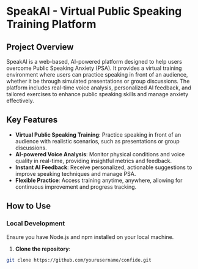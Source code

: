 # SpeakAI - Virtual Public Speaking Training Platform

## Project Overview

SpeakAI is a web-based, AI-powered platform designed to help users overcome Public Speaking Anxiety (PSA). It provides a virtual training environment where users can practice speaking in front of an audience, whether it be through simulated presentations or group discussions. The platform includes real-time voice analysis, personalized AI feedback, and tailored exercises to enhance public speaking skills and manage anxiety effectively.

## Key Features

- **Virtual Public Speaking Training**: Practice speaking in front of an audience with realistic scenarios, such as presentations or group discussions.
- **AI-powered Voice Analysis**: Monitor physical conditions and voice quality in real-time, providing insightful metrics and feedback.
- **Instant AI Feedback**: Receive personalized, actionable suggestions to improve speaking techniques and manage PSA.
- **Flexible Practice**: Access training anytime, anywhere, allowing for continuous improvement and progress tracking.

## How to Use

### Local Development

Ensure you have Node.js and npm installed on your local machine.

1. **Clone the repository**:

```sh
git clone https://github.com/yourusername/confide.git
